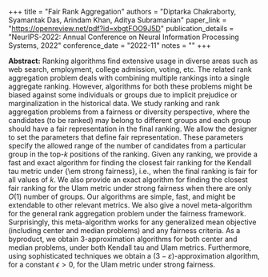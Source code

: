 +++
title = "Fair Rank Aggregation"
authors = "Diptarka Chakraborty, Syamantak Das, Arindam Khan, Aditya Subramanian"
paper_link = "https://openreview.net/pdf?id=xbgtFOO9J5D"
publication_details = "NeurIPS-2022: Annual Conference on Neural Information Processing Systems, 2022"
conference_date = "2022-11"
notes = ""
+++

<b>Abstract:</b>
Ranking algorithms find extensive usage in diverse areas such as web search, employment, college
admission, voting, etc. The related rank aggregation problem deals with combining multiple
rankings into a single aggregate ranking.  However, algorithms for both these problems might be
biased against some individuals or groups due to implicit prejudice or marginalization in the
historical data.  We study ranking and rank aggregation problems from a fairness or diversity
perspective, where the candidates (to be ranked) may belong to different groups and each group
should have a fair representation in the final ranking. We allow the designer to set the
parameters that define fair representation. These parameters specify the allowed range of the
number of candidates from a particular group in the top-$k$ positions of the ranking.  Given any
ranking, we provide a fast and exact algorithm for finding the closest fair ranking for the
Kendall tau metric under {\em strong fairness}, i.e., when the final ranking is fair for all
values of $k$. We also provide an exact algorithm for finding the closest fair ranking for the
Ulam metric under strong fairness when there are only $O(1)$ number of groups.  Our
algorithms are simple, fast, and might be extendable to other relevant metrics. We also give a
novel  meta-algorithm for the general rank aggregation problem under the fairness framework.
Surprisingly, this meta-algorithm works for any generalized mean objective (including center and
median problems) and any fairness criteria. As a byproduct, we obtain 3-approximation algorithms
for both center and median problems, under both Kendall tau and Ulam metrics. Furthermore, using
sophisticated techniques we obtain a $(3-\varepsilon)$-approximation algorithm, for a constant 
$\epsilon>0$, for the Ulam metric under strong fairness.

